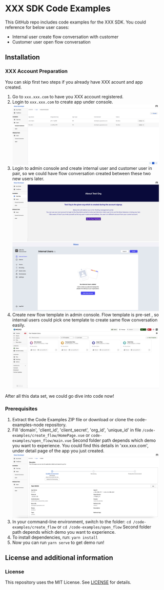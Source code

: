 # XXX SDK Code Examples

This GitHub repo includes code examples for the XXX SDK. You could reference for below user cases:

* Internal user create flow conversation with customer
* Customer user open flow conversation

## Installation

### XXX Account Preparation

You can skip first two steps if you already have XXX acount and app created.

1. Go to `xxx.xxx.com` to have you XXX account registered.
2. Login to `xxx.xxx.com` to create app under console.
   ![create_app](./Resources/create_app.png)
3. Login to admin console and create internal user and customer user in pair, so we could have flow conversation created between these two new users later.
   ![go_admin](./Resources/go_admin.png)
   ![create_user](./Resources/create_user.png)
4. Create new flow template in admin console. Flow template is pre-set , so internal users could pick one template to create same flow conversation easily.
   ![create_template](./Resources/create_template.png)

After all this data set, we could go dive into code now!

### Prerequisites

1. Extract the Code Examples ZIP file or download or clone the code-examples-node repository.
2. Fill 'domain', 'client_id', 'client_secret', 'org_id', 'unique_id' in file `/code-examples/create_flow/HomePage.vue` or `code-examples/open_flow/main.vue`
   Second folder path depends which demo you want to experience.
   You could find this details in 'xxx.xxx.com', under detail page of the app you just created.
   ![app_detail](./Resources/app_detail.png)
3. In your command-line environment, switch to the folder:
   `cd /code-examples/create_flow` or `cd /code-examples/open_flow`
   Second folder path depends which demo you want to experience.
4. To install dependencies, run: `yarn install`
5. Now you can run `yarn serve` to get demo run!

## License and additional information

### License

This repository uses the MIT License. See [LICENSE](./LICENSE) for details.
